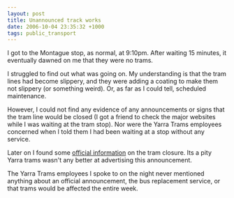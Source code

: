 ```yaml
---
layout: post
title: Unannounced track works
date: 2006-10-04 23:35:32 +1000
tags: public_transport
---
```


I got to the Montague stop, as normal, at 9:10pm. After waiting 15 minutes, it eventually dawned on me that they were no trams.

I struggled to find out what was going on. My understanding is that the tram lines had become slippery, and they were adding a coating to make them not slippery (or something weird). Or, as far as I could tell, scheduled maintenance.

However, I could not find any evidence of any announcements or signs that the tram line would be closed (I got a friend to check the major websites while I was waiting at the tram stop). Nor were the Yarra Trams employees concerned when I told them I had been waiting at a stop without any service.

Later on I found some <a href="http://www.yarratrams.com.au/default.jsp?xcid=1497">official information</a> on the tram closure. Its a pity Yarra trams wasn't any better at advertising this announcement.

The Yarra Trams employees I spoke to on the night never mentioned anything about an official announcement, the bus replacement service, or that trams would be affected the entire week.

